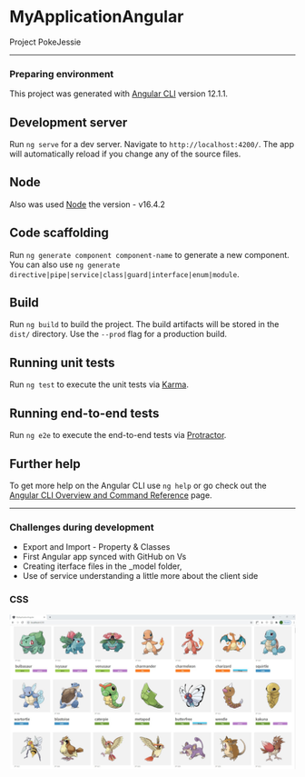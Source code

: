 # MyApplicationAngular
 Project PokeJessie 

---
### Preparing environment

This project was generated with [Angular CLI](https://github.com/angular/angular-cli) version 12.1.1.

## Development server

Run `ng serve` for a dev server. Navigate to `http://localhost:4200/`. The app will automatically reload if you change any of the source files.

## Node 
Also was used [Node](https://nodejs.org/en/download/) the version - v16.4.2

## Code scaffolding

Run `ng generate component component-name` to generate a new component. You can also use `ng generate directive|pipe|service|class|guard|interface|enum|module`.

## Build

Run `ng build` to build the project. The build artifacts will be stored in the `dist/` directory. Use the `--prod` flag for a production build.

## Running unit tests

Run `ng test` to execute the unit tests via [Karma](https://karma-runner.github.io).

## Running end-to-end tests

Run `ng e2e` to execute the end-to-end tests via [Protractor](http://www.protractortest.org/).

## Further help

To get more help on the Angular CLI use `ng help` or go check out the [Angular CLI Overview and Command Reference](https://angular.io/cli) page.

---
### Challenges during development

<ul>
  
<li> Export and Import - Property & Classes
<li> First Angular app synced with GitHub on Vs
<li> Creating iterface files in the _model folder,
<li> Use of service understanding a little more about the client side
</ul>

### CSS

![alt text](https://github.com/henry-jessica/MyApplicationAngular/blob/main/pokendex_jessica.jpg)


